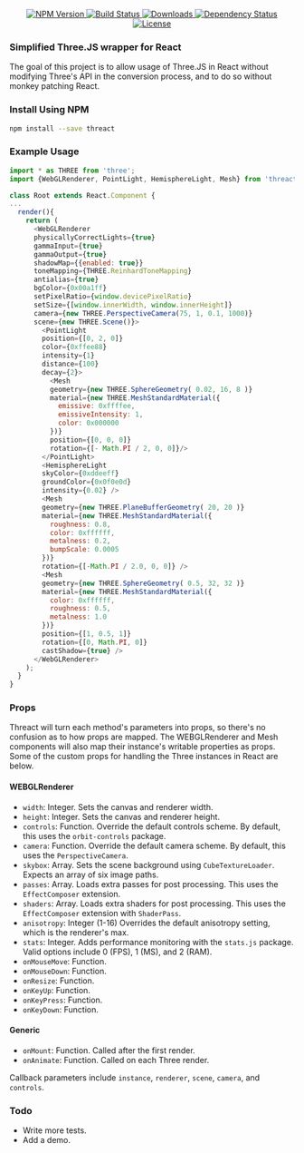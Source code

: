 <p align="center">
  <a href="https://npmjs.org/package/threact">
    <img src="https://img.shields.io/npm/v/threact.svg?style=flat-square"
         alt="NPM Version">
  </a>
  <a href="https://travis-ci.org/jaszhix/threact">
    <img src="https://img.shields.io/travis/jaszhix/threact.svg?style=flat-square"
         alt="Build Status">
  </a>
  <a href="https://npmjs.org/package/threact">
    <img src="http://img.shields.io/npm/dm/threact.svg?style=flat-square"
         alt="Downloads">
  </a>

  <a href="https://david-dm.org/jaszhix/threact.svg">
    <img src="https://david-dm.org/jaszhix/threact.svg?style=flat-square"
         alt="Dependency Status">
  </a>

  <a href="https://github.com/jaszhix/threact/blob/master/LICENSE">
    <img src="https://img.shields.io/npm/l/threact.svg?style=flat-square"
         alt="License">
  </a>
</p>

### Simplified Three.JS wrapper for React

The goal of this project is to allow usage of Three.JS in React without modifying Three's API in the conversion process, and to do so without monkey patching React.

### Install Using NPM

```sh
npm install --save threact
```

### Example Usage

```js
import * as THREE from 'three';
import {WebGLRenderer, PointLight, HemisphereLight, Mesh} from 'threact';

class Root extends React.Component {
...
  render(){
    return (
      <WebGLRenderer
      physicallyCorrectLights={true}
      gammaInput={true}
      gammaOutput={true}
      shadowMap={{enabled: true}}
      toneMapping={THREE.ReinhardToneMapping}
      antialias={true}
      bgColor={0x00a1ff}
      setPixelRatio={window.devicePixelRatio}
      setSize={[window.innerWidth, window.innerHeight]}
      camera={new THREE.PerspectiveCamera(75, 1, 0.1, 1000)}
      scene={new THREE.Scene()}>
        <PointLight
        position={[0, 2, 0]}
        color={0xffee88}
        intensity={1}
        distance={100}
        decay={2}>
          <Mesh
          geometry={new THREE.SphereGeometry( 0.02, 16, 8 )}
          material={new THREE.MeshStandardMaterial({
            emissive: 0xffffee,
            emissiveIntensity: 1,
            color: 0x000000
          })}
          position={[0, 0, 0]}
          rotation={[- Math.PI / 2, 0, 0]}/>
        </PointLight>
        <HemisphereLight
        skyColor={0xddeeff}
        groundColor={0x0f0e0d}
        intensity={0.02} />
        <Mesh
        geometry={new THREE.PlaneBufferGeometry( 20, 20 )}
        material={new THREE.MeshStandardMaterial({
          roughness: 0.8,
          color: 0xffffff,
          metalness: 0.2,
          bumpScale: 0.0005
        })}
        rotation={[-Math.PI / 2.0, 0, 0]} />
        <Mesh
        geometry={new THREE.SphereGeometry( 0.5, 32, 32 )}
        material={new THREE.MeshStandardMaterial({
          color: 0xffffff,
          roughness: 0.5,
          metalness: 1.0
        })}
        position={[1, 0.5, 1]}
        rotation={[0, Math.PI, 0]}
        castShadow={true} />
      </WebGLRenderer>
    );
  }
}
```

### Props

  Threact will turn each method's parameters into props, so there's no confusion as to how props are mapped. The WEBGLRenderer and Mesh components will also map their instance's writable properties as props. Some of the custom props for handling the Three instances in React are below.

  #### WEBGLRenderer

  * ```width```: Integer. Sets the canvas and renderer width.
  * ```height```: Integer. Sets the canvas and renderer height.
  * ```controls```: Function. Override the default controls scheme. By default, this uses the ```orbit-controls``` package.
  * ```camera```: Function. Override the default camera scheme. By default, this uses the ```PerspectiveCamera```.
  * ```skybox```: Array. Sets the scene background using ```CubeTextureLoader```. Expects an array of six image paths.
  * ```passes```: Array. Loads extra passes for post processing. This uses the ```EffectComposer``` extension.
  * ```shaders```: Array. Loads extra shaders for post processing. This uses the ```EffectComposer``` extension with ```ShaderPass```.
  * ```anisotropy```: Integer (1-16) Overrides the default anisotropy setting, which is the renderer's max.
  * ```stats```: Integer. Adds performance monitoring with the ```stats.js``` package. Valid options include 0 (FPS), 1 (MS), and 2 (RAM).
  * ```onMouseMove```: Function.
  * ```onMouseDown```: Function.
  * ```onResize```: Function.
  * ```onKeyUp```: Function.
  * ```onKeyPress```: Function.
  * ```onKeyDown```: Function.

  #### Generic

  * ```onMount```: Function. Called after the first render.
  * ```onAnimate```: Function. Called on each Three render.

  Callback parameters include ```instance```, ```renderer```, ```scene```, ```camera```, and ```controls```.

### Todo

  * Write more tests.
  * Add a demo.